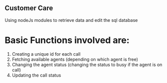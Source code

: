 ## Customer Care
Using nodeJs modules to retrieve data and edit the sql database 

# Basic Functions involved are:
1. Creating a unique id for each call
2. Fetching available agents (depending on which agent is free) 
3. Changing the agent status (changing the status to busy if the agent is on call) 
4. Updating the call status  
